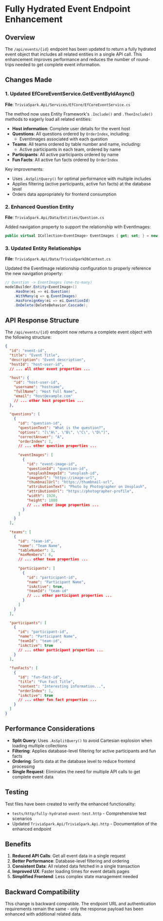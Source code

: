 # Fully Hydrated Event Endpoint Enhancement

## Overview

The `/api/events/{id}` endpoint has been updated to return a fully hydrated event object that includes all related entities in a single API call. This enhancement improves performance and reduces the number of round-trips needed to get complete event information.

## Changes Made

### 1. Updated EfCoreEventService.GetEventByIdAsync()

**File**: `TriviaSpark.Api/Services/EfCore/EfCoreEventService.cs`

The method now uses Entity Framework's `.Include()` and `.ThenInclude()` methods to eagerly load all related entities:

- **Host information**: Complete user details for the event host
- **Questions**: All questions ordered by `OrderIndex`, including:
  - EventImages associated with each question
- **Teams**: All teams ordered by table number and name, including:
  - Active participants in each team, ordered by name  
- **Participants**: All active participants ordered by name
- **Fun Facts**: All active fun facts ordered by `OrderIndex`

Key improvements:
- Uses `.AsSplitQuery()` for optimal performance with multiple includes
- Applies filtering (active participants, active fun facts) at the database level
- Orders data appropriately for frontend consumption

### 2. Enhanced Question Entity

**File**: `TriviaSpark.Api/Data/Entities/Question.cs`

Added navigation property to support the relationship with EventImages:

```csharp
public virtual ICollection<EventImage> EventImages { get; set; } = new List<EventImage>();
```

### 3. Updated Entity Relationships

**File**: `TriviaSpark.Api/Data/TriviaSparkDbContext.cs`

Updated the EventImage relationship configuration to properly reference the new navigation property:

```csharp
// Question -> EventImages (one-to-many)
modelBuilder.Entity<EventImage>()
    .HasOne(ei => ei.Question)
    .WithMany(q => q.EventImages)
    .HasForeignKey(ei => ei.QuestionId)
    .OnDelete(DeleteBehavior.Cascade);
```

## API Response Structure

The `/api/events/{id}` endpoint now returns a complete event object with the following structure:

```json
{
  "id": "event-id",
  "title": "Event Title",
  "description": "Event description",
  "hostId": "host-user-id",
  // ... all other event properties ...
  
  "host": {
    "id": "host-user-id",
    "username": "hostname",
    "fullName": "Host Full Name",
    "email": "host@example.com"
    // ... other host properties ...
  },
  
  "questions": [
    {
      "id": "question-id",
      "questionText": "What is the question?",
      "options": "[\"A\", \"B\", \"C\", \"D\"]",
      "correctAnswer": "A",
      "orderIndex": 1,
      // ... other question properties ...
      
      "eventImages": [
        {
          "id": "event-image-id",
          "questionId": "question-id",
          "unsplashImageId": "unsplash-id",
          "imageUrl": "https://image-url",
          "thumbnailUrl": "https://thumbnail-url",
          "attributionText": "Photo by Photographer on Unsplash",
          "attributionUrl": "https://photographer-profile",
          "width": 1920,
          "height": 1080
          // ... other image properties ...
        }
      ]
    }
  ],
  
  "teams": [
    {
      "id": "team-id",
      "name": "Team Name",
      "tableNumber": 1,
      "maxMembers": 6,
      // ... other team properties ...
      
      "participants": [
        {
          "id": "participant-id",
          "name": "Participant Name",
          "isActive": true,
          "teamId": "team-id"
          // ... other participant properties ...
        }
      ]
    }
  ],
  
  "participants": [
    {
      "id": "participant-id",
      "name": "Participant Name",
      "teamId": "team-id",
      "isActive": true
      // ... other participant properties ...
    }
  ],
  
  "funFacts": [
    {
      "id": "fun-fact-id",
      "title": "Fun Fact Title",
      "content": "Interesting information...",
      "orderIndex": 1,
      "isActive": true
      // ... other fun fact properties ...
    }
  ]
}
```

## Performance Considerations

- **Split Query**: Uses `.AsSplitQuery()` to avoid Cartesian explosion when loading multiple collections
- **Filtering**: Applies database-level filtering for active participants and fun facts
- **Ordering**: Sorts data at the database level to reduce frontend processing
- **Single Request**: Eliminates the need for multiple API calls to get complete event data

## Testing

Test files have been created to verify the enhanced functionality:

- `tests/http/fully-hydrated-event-test.http` - Comprehensive test scenarios
- Updated `TriviaSpark.Api/TriviaSpark.Api.http` - Documentation of the enhanced endpoint

## Benefits

1. **Reduced API Calls**: Get all event data in a single request
2. **Better Performance**: Database-level filtering and ordering
3. **Consistent Data**: All related data fetched in a single transaction
4. **Improved UX**: Faster loading times for event details pages
5. **Simplified Frontend**: Less complex state management needed

## Backward Compatibility

This change is backward compatible. The endpoint URL and authentication requirements remain the same - only the response payload has been enhanced with additional related data.